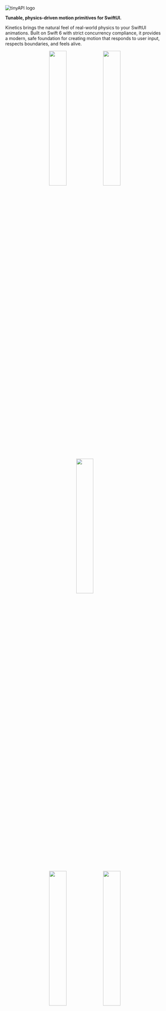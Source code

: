 <picture>
  <source srcset="Resources/github-header-dark.svg" media="(prefers-color-scheme: dark)">
  <img src="Resources/github-header-light.svg" alt="tinyAPI logo">
</picture>

**Tunable, physics-driven motion primitives for SwiftUI.**

Kinetics brings the natural feel of real-world physics to your SwiftUI animations. Built on Swift 6 with strict concurrency compliance, it provides a modern, safe foundation for creating motion that responds to user input, respects boundaries, and feels alive.

<p align="center">
  <img src="Resources/screen-recording-1.gif" width="33%">
  <img src="Resources/screen-recording-2.gif" width="33%">
  <img src="Resources/screen-recording-3.gif" width="33%">
</p>

<p align="center">
  <img src="Resources/screen-recording-4.gif" width="33%">
  <img src="Resources/screen-recording-5.gif" width="33%">
  <img src="Resources/screen-recording-6.gif" width="33%">
</p>

## ✨ Features

### 🎯 **Retargeting**
Change animation targets mid-flight and watch your UI smoothly redirect. Perfect for interactive elements that need to respond to user input in real-time.

```swift
@State private var target = CGPoint(x: 100, y: 100)
@State private var current = CGPoint.zero

var body: some View {
    Circle()
        .fill(.blue)
        .frame(width: 50, height: 50)
        .position(current)
        .kinetics(
            target: $target,
            current: $current,
            spring: .playful
        )
        .onTapGesture {
            // Retarget anywhere - animation smoothly redirects!
            target = CGPoint(x: .random(in: 0...300), y: .random(in: 0...300))
        }
}
```

### 🚀 **Tossing & Momentum**
Capture the energy of user gestures and let it carry through your animations. Natural momentum that feels responsive and delightful.

```swift
@State private var dragState = KineticsDragState()

var body: some View {
    Rectangle()
        .fill(.green)
        .frame(width: 100, height: 100)
        .kineticsDragGesture(state: $dragState)
        .onChange(of: dragState.isActive) { _, isActive in
            if !isActive {
                // Toss with captured momentum
                target = dragState.projectedTranslation
            }
        }
}
```

### 🦾 **Rubber-Banding**
iOS-native resistance when content exceeds boundaries. Smooth, natural feel that guides users back to valid ranges.

```swift
let rubberConfig = RubberBandConfig(
    constant: 0.55,  // Classic UIScrollView feel
    dimension: 300,
    mode: .outside(bounds: 0...200, freeOvershoot: 20)
)

var body: some View {
    Rectangle()
        .kinetics(
            target: $target,
            current: $current,
            spring: .snappy,
            boundary: .rubber(perComponent: [0: rubberConfig, 1: rubberConfig])
        )
}
```

### 🧲 **Snapping**
Intelligent snapping to meaningful positions. Perfect for dials, sliders, and any interface that needs to align with discrete values.

```swift
let snapConfig = RubberBandConfig(
    constant: 0.8,
    dimension: 100,
    mode: .inside(anchor: 0, bandUntil: 25, snapBackInside: true)
)

var body: some View {
    DialView()
        .kinetics(
            target: $target,
            current: $current,
            spring: .rigid,
            boundary: .rubber(perComponent: [0: snapConfig])
        )
}
```

### 🏀 **Bouncing**
Realistic collision response with configurable energy loss. Create interfaces that feel solid and responsive.

```swift
let bounceBoundary = BounceBoundary(
    xr: 0...300,
    yr: 0...500,
    restitution: 0.6,  // Bouncy but not too energetic
    friction: 0.1      // Smooth sliding along boundaries
)

var body: some View {
    BallView()
        .kinetics(
            target: $target,
            current: $current,
            spring: .bouncy,
            boundary: .bounce(bounceBoundary)
        )
}
```

### 🔮 **Projection**
Predict where motion will end and update your UI accordingly. Responsive interfaces that anticipate user intent.

```swift
@State private var rotationState = KineticsRotationState()

var body: some View {
    KnobView()
        .kineticsRotationGesture(
            state: $rotationState,
            velocityScale: 1.2,
            projectionFallbackTime: 0.4
        )
        .onChange(of: rotationState.projectedRotation) { _, projected in
            // Update UI based on where rotation will end
            updateKnobValue(projected)
        }
}
```

## 🎨 Spring Presets

Kinetics comes with carefully tuned spring configurations for every use case:

- **`.playful`** - Bouncy with clear overshoot (ζ=0.4, response=0.6s)
- **`.elastic`** - Springy with moderate bounce (ζ=0.5, response=0.5s)
- **`.bouncy`** - Responsive with light overshoot (ζ=0.6, response=0.4s)
- **`.snappy`** - Quick response with light overshoot (ζ=0.9, response=0.3s)
- **`.ultraSnappy`** - Lightning-fast response (ζ=0.9, response=0.15s)
- **`.rigid`** - Precise, no overshoot (ζ=1.2, response=0.3s)
- **`.gentle`** - Smooth and relaxed (ζ=1.0, response=0.8s)

Or create your own with precise control over damping ratio (ζ) and response time for exactly the feel you want.

## 🚀 Getting Started

### Installation

Add Kinetics to your Swift Package Manager dependencies:

```swift
dependencies: [
    .package(url: "https://github.com/your-username/Kinetics.git", from: "1.0.0")
]
```

### Basic Usage

```swift
import Kinetics

struct ContentView: View {
    @State private var target = CGPoint(x: 200, y: 200)
    @State private var current = CGPoint.zero
    
    var body: some View {
        Circle()
            .fill(.blue)
            .frame(width: 50, height: 50)
            .position(current)
            .kinetics(
                target: $target,
                current: $current,
                spring: .playful
            )
            .onTapGesture {
                target = CGPoint(x: .random(in: 0...400), y: .random(in: 0...400))
            }
    }
}
```

## 🎭 Why Kinetics?

**Traditional animations** feel robotic and disconnected from user input. **Kinetics** creates motion that:

- **Responds naturally** to user gestures and input
- **Respects boundaries** with intelligent collision handling
- **Maintains momentum** for fluid, continuous motion
- **Adapts in real-time** to changing targets and constraints
- **Feels alive** with physics-based spring dynamics

## 🔧 Architecture

Kinetics is built on a robust, modern foundation:

- **Swift 6 & strict concurrency** for safety and performance
- **Spring-mass-damper physics** for natural motion
- **Frame-based clock** for consistent timing
- **Generic value system** supporting any geometric type
- **Boundary abstraction** for flexible constraint handling
- **SwiftUI integration** with automatic lifecycle management

## 📱 Requirements

- iOS 15.0+ / macOS 12.0+ / tvOS 15.0+ / watchOS 8.0+
- Swift 6.0+
- Xcode 15.0+

## 🤝 Contributing

We love contributions! Whether it's bug reports, feature requests, or pull requests, your input helps make Kinetics better for everyone.

## 📄 License

Kinetics is available under the MIT license. See the [LICENSE](LICENSE) file for more info.